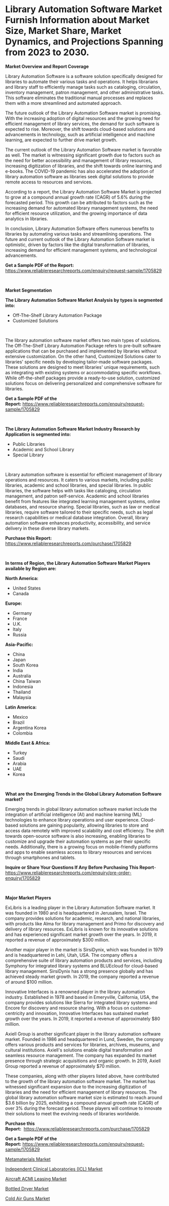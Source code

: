 <p><h1>Library Automation Software Market Furnish Information about Market Size, Market Share, Market Dynamics, and Projections Spanning from 2023 to 2030.</h1></p><p><strong>Market Overview and Report Coverage</strong></p>
<p><p>Library Automation Software is a software solution specifically designed for libraries to automate their various tasks and operations. It helps librarians and library staff to efficiently manage tasks such as cataloging, circulation, inventory management, patron management, and other administrative tasks. This software eliminates the traditional manual processes and replaces them with a more streamlined and automated approach.</p><p>The future outlook of the Library Automation Software market is promising. With the increasing adoption of digital resources and the growing need for efficient management of library services, the demand for such software is expected to rise. Moreover, the shift towards cloud-based solutions and advancements in technology, such as artificial intelligence and machine learning, are expected to further drive market growth.</p><p>The current outlook of the Library Automation Software market is favorable as well. The market is witnessing significant growth due to factors such as the need for better accessibility and management of library resources, increasing digitization of libraries, and the shift towards online learning and e-books. The COVID-19 pandemic has also accelerated the adoption of library automation software as libraries seek digital solutions to provide remote access to resources and services.</p><p>According to a report, the Library Automation Software Market is projected to grow at a compound annual growth rate (CAGR) of 5.6% during the forecasted period. This growth can be attributed to factors such as the increasing demand for automated library management systems, the need for efficient resource utilization, and the growing importance of data analytics in libraries.</p><p>In conclusion, Library Automation Software offers numerous benefits to libraries by automating various tasks and streamlining operations. The future and current outlook of the Library Automation Software market is optimistic, driven by factors like the digital transformation of libraries, increasing demand for efficient management systems, and technological advancements.</p></p>
<p><strong>Get a Sample PDF of the Report:</strong> <a href="https://www.reliableresearchreports.com/enquiry/request-sample/1705829">https://www.reliableresearchreports.com/enquiry/request-sample/1705829</a></p>
<p>&nbsp;</p>
<p><strong>Market Segmentation</strong></p>
<p><strong>The Library Automation Software Market Analysis by types is segmented into:</strong></p>
<p><ul><li>Off-The-Shelf Library Automation Package</li><li>Customized Solutions</li></ul></p>
<p>&nbsp;</p>
<p><p>The library automation software market offers two main types of solutions. The Off-The-Shelf Library Automation Package refers to pre-built software applications that can be purchased and implemented by libraries without extensive customization. On the other hand, Customized Solutions cater to libraries' specific needs by developing tailor-made software packages. These solutions are designed to meet libraries' unique requirements, such as integrating with existing systems or accommodating specific workflows. While off-the-shelf packages provide a ready-to-use solution, customized solutions focus on delivering personalized and comprehensive software for libraries.</p></p>
<p><strong>Get a Sample PDF of the Report:</strong>&nbsp;<a href="https://www.reliableresearchreports.com/enquiry/request-sample/1705829">https://www.reliableresearchreports.com/enquiry/request-sample/1705829</a></p>
<p>&nbsp;</p>
<p><strong>The Library Automation Software Market Industry Research by Application is segmented into:</strong></p>
<p><ul><li>Public Libraries</li><li>Academic and School Library</li><li>Special Library</li></ul></p>
<p>&nbsp;</p>
<p><p>Library automation software is essential for efficient management of library operations and resources. It caters to various markets, including public libraries, academic and school libraries, and special libraries. In public libraries, the software helps with tasks like cataloging, circulation management, and patron self-service. Academic and school libraries benefit from features like integrated learning management systems, online databases, and resource sharing. Special libraries, such as law or medical libraries, require software tailored to their specific needs, such as legal research capabilities or medical database integration. Overall, library automation software enhances productivity, accessibility, and service delivery in these diverse library markets.</p></p>
<p><strong>Purchase this Report:</strong>&nbsp; <a href="https://www.reliableresearchreports.com/purchase/1705829">https://www.reliableresearchreports.com/purchase/1705829</a></p>
<p>&nbsp;</p>
<p><strong>In terms of Region, the Library Automation Software Market Players available by Region are:</strong></p>
<p>
    <p> <strong> North America: </strong>
        <ul>
            <li>United States</li>
            <li>Canada</li>
        </ul>
        </p> 
    <p> <strong> Europe: </strong>
        <ul>
            <li>Germany</li>
            <li>France</li>
            <li>U.K.</li>
            <li>Italy</li>
            <li>Russia</li>
        </ul>
        </p> 
    <p> <strong> Asia-Pacific: </strong>
        <ul>
            <li>China</li>
            <li>Japan</li>
            <li>South Korea</li>
            <li>India</li>
            <li>Australia</li>
            <li>China Taiwan</li>
            <li>Indonesia</li>
            <li>Thailand</li>
            <li>Malaysia</li>
        </ul>
        </p> 
    <p> <strong> Latin America: </strong>
        <ul>
            <li>Mexico</li>
            <li>Brazil</li>
            <li>Argentina Korea</li>
            <li>Colombia</li>
        </ul>
        </p> 
    <p> <strong> Middle East & Africa: </strong>
        <ul>
            <li>Turkey</li>
            <li>Saudi</li>
            <li>Arabia</li>
            <li>UAE</li>
            <li>Korea</li>
        </ul>
    </p>
    </p>
<p>&nbsp;</p>
<p><strong>What are the Emerging Trends in the Global Library Automation Software market?</strong></p>
<p><p>Emerging trends in global library automation software market include the integration of artificial intelligence (AI) and machine learning (ML) technologies to enhance library operations and user experience. Cloud-based solutions are gaining popularity, allowing libraries to store and access data remotely with improved scalability and cost efficiency. The shift towards open-source software is also increasing, enabling libraries to customize and upgrade their automation systems as per their specific needs. Additionally, there is a growing focus on mobile-friendly platforms and apps to enable seamless access to library resources and services through smartphones and tablets.</p></p>
<p><strong>Inquire or Share Your Questions If Any Before Purchasing This Report</strong>- <a href="https://www.reliableresearchreports.com/enquiry/pre-order-enquiry/1705829">https://www.reliableresearchreports.com/enquiry/pre-order-enquiry/1705829</a></p>
<p>&nbsp;</p>
<p><strong>Major Market Players</strong></p>
<p><p>ExLibris is a leading player in the Library Automation Software market. It was founded in 1980 and is headquartered in Jerusalem, Israel. The company provides solutions for academic, research, and national libraries, with products like Alma for library management and Primo for discovery and delivery of library resources. ExLibris is known for its innovative solutions and has experienced significant market growth over the years. In 2019, it reported a revenue of approximately $300 million.</p><p>Another major player in the market is SirsiDynix, which was founded in 1979 and is headquartered in Lehi, Utah, USA. The company offers a comprehensive suite of library automation products and services, including Symphony for integrated library systems and BLUEcloud for cloud-based library management. SirsiDynix has a strong presence globally and has achieved steady market growth. In 2019, the company reported a revenue of around $100 million.</p><p>Innovative Interfaces is a renowned player in the library automation industry. Established in 1978 and based in Emeryville, California, USA, the company provides solutions like Sierra for integrated library systems and Encore for discovery and resource sharing. With a focus on customer-centricity and innovation, Innovative Interfaces has sustained market growth over the years. In 2019, it reported a revenue of approximately $80 million.</p><p>Axiell Group is another significant player in the library automation software market. Founded in 1986 and headquartered in Lund, Sweden, the company offers various products and services for libraries, archives, museums, and cultural institutions. Axiell's solutions enable digital transformation and seamless resource management. The company has expanded its market presence through strategic acquisitions and organic growth. In 2019, Axiell Group reported a revenue of approximately $70 million.</p><p>These companies, along with other players listed above, have contributed to the growth of the library automation software market. The market has witnessed significant expansion due to the increasing digitization of libraries and the need for efficient management of library resources. The global library automation software market size is estimated to reach around $3.6 billion by 2025, exhibiting a compound annual growth rate (CAGR) of over 3% during the forecast period. These players will continue to innovate their solutions to meet the evolving needs of libraries worldwide.</p></p>
<p><strong>Purchase this Report:</strong>&nbsp;&nbsp;<a href="https://www.reliableresearchreports.com/purchase/1705829">https://www.reliableresearchreports.com/purchase/1705829</a></p>
<p></p>
<p><strong>Get a Sample PDF of the Report:</strong>&nbsp;<a href="https://www.reliableresearchreports.com/enquiry/request-sample/1705829">https://www.reliableresearchreports.com/enquiry/request-sample/1705829</a></p>
<p><p><a href="https://www.linkedin.com/pulse/metamaterials-market-size-share-amp-trends-analysis-jljve/">Metamaterials Market</a></p><p><a href="https://medium.com/@tobyyundt2023/analyzing-independent-clinical-laboratories-icl-market-global-industry-perspective-and-forecast-b7d1a21545c5">Independent Clinical Laboratories (ICL) Market</a></p><p><a href="https://www.linkedin.com/pulse/aircraft-acmi-leasing-market-size-share-amp-trends-analysis-vrkhe/">Aircraft ACMI Leasing Market</a></p><p><a href="https://github.com/Krish2023na/Market-Research-Report-List-1/blob/main/bottled-dryer-market.md">Bottled Dryer Market</a></p><p><a href="https://github.com/zebdakicsin/Market-Research-Report-List-1/blob/main/cold-air-guns-market.md">Cold Air Guns Market</a></p></p>